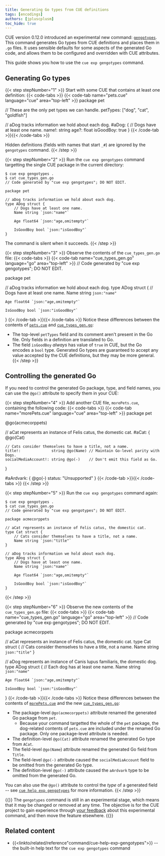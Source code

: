 ```yaml
---
title: Generating Go types from CUE definitions
tags: [encodings]
authors: [jpluscplusm]
toc_hide: true
---
```


CUE version 0.12.0 introduced an experimental new command:
[`gengotypes`]({{<relref"docs/reference/command/cue-help-exp-gengotypes">}}).
This command generates Go types from CUE definitions and places them in `.go`
files. It uses sensible defaults for some aspects of the generated Go code, and
allows them to be configured and overridden with CUE attributes.

This guide shows you how to use the `cue exp gengotypes` command.

## Generating Go types

{{< step stepNumber="1" >}}
Start with some CUE that contains at least one definition:
{{< code-tabs >}}
{{< code-tab name="pets.cue" language="cue" area="top-left" >}}
package pet

// These are the only pet types we can handle.
petTypes: ["dog", "cat", "goldfish"]

// aDog tracks information we hold about each dog.
#aDog: {
	// Dogs have at least one name.
	name!:     string
	age?:      float
	isGoodBoy: true
}
{{< /code-tab >}}{{< /code-tabs >}}

Hidden definitions (fields with names that start `_#`) are ignored by the `gengotypes` command.
{{< /step >}}

{{< step stepNumber="2" >}}
Run the `cue exp gengotypes` command targetting the single CUE package in the
current directory:

```text { title="TERMINAL" type="terminal" codeToCopy="Y3VlIGV4cCBnZW5nb3R5cGVzIC4KY2F0IGN1ZV90eXBlc19nZW4uZ28=" }
$ cue exp gengotypes .
$ cat cue_types_gen.go
// Code generated by "cue exp gengotypes"; DO NOT EDIT.

package pet

// aDog tracks information we hold about each dog.
type ADog struct {
	// Dogs have at least one name.
	Name string `json:"name"`

	Age float64 `json:"age,omitempty"`

	IsGoodBoy bool `json:"isGoodBoy"`
}
```
The command is silent when it succeeds.
{{< /step >}}

{{< step stepNumber="3" >}}
Observe the contents of the `cue_types_gen.go` file:
{{< code-tabs >}}
{{< code-tab name="cue_types_gen.go" language="go" area="top-left" >}}
// Code generated by "cue exp gengotypes"; DO NOT EDIT.

package pet

// aDog tracks information we hold about each dog.
type ADog struct {
	// Dogs have at least one name.
	Name string `json:"name"`

	Age float64 `json:"age,omitempty"`

	IsGoodBoy bool `json:"isGoodBoy"`
}
{{< /code-tab >}}{{< /code-tabs >}}
Notice these differences between the contents of
[`pets.cue`](#step-1)
and
[`cue_types_gen.go`](#step-3):

- The top-level `petTypes` field and its comment aren't present in the Go
  file. Only fields in a definition are translated to Go.
- The field `isGoodBoy` *always* has value of `true` in CUE, but the Go encodes
  a `bool` type. Generated Go types are guaranteed to accept any value accepted
  by the CUE definitions, but they may be more general.
{{< /step >}}

## Controlling the generated Go

If you need to control the generated Go package, type, and field names, you can
use the `@go()` attribute to specify them in your CUE:

{{< step stepNumber="4" >}}
Add another CUE file, `morePets.cue`, containing the following code:
{{< code-tabs >}}
{{< code-tab name="morePets.cue" language="cue" area="top-left" >}}
package pet

@go(acmecorppets)

// aCat represents an instance of Felis catus, the domestic cat.
#aCat: {
	@go(Cat)

	// Cats consider themselves to have a title, not a name.
	title!:              string @go(Name) // Maintain Go-level parity with Dogs.
	socialMediaAccount!: string @go(-)    // Don't emit this field as Go.
}

#aArdvark: {
	@go(-)
	status: "Unsupported"
}
{{< /code-tab >}}{{< /code-tabs >}}
{{< /step >}}

{{< step stepNumber="5" >}}
Run the `cue exp gengotypes` command again:

```text { title="TERMINAL" type="terminal" codeToCopy="Y3VlIGV4cCBnZW5nb3R5cGVzIC4KY2F0IGN1ZV90eXBlc19nZW4uZ28=" }
$ cue exp gengotypes .
$ cat cue_types_gen.go
// Code generated by "cue exp gengotypes"; DO NOT EDIT.

package acmecorppets

// aCat represents an instance of Felis catus, the domestic cat.
type Cat struct {
	// Cats consider themselves to have a title, not a name.
	Name string `json:"title"`
}

// aDog tracks information we hold about each dog.
type ADog struct {
	// Dogs have at least one name.
	Name string `json:"name"`

	Age float64 `json:"age,omitempty"`

	IsGoodBoy bool `json:"isGoodBoy"`
}
```
{{< /step >}}

{{< step stepNumber="6" >}}
Observe the new contents of the `cue_types_gen.go` file:
{{< code-tabs >}}
{{< code-tab name="cue_types_gen.go" language="go" area="top-left" >}}
// Code generated by "cue exp gengotypes"; DO NOT EDIT.

package acmecorppets

// aCat represents an instance of Felis catus, the domestic cat.
type Cat struct {
	// Cats consider themselves to have a title, not a name.
	Name string `json:"title"`
}

// aDog represents an instance of Canis lupus familiaris, the domestic dog.
type ADog struct {
	// Each dog has at least one name.
	Name string `json:"name"`

	Age float64 `json:"age,omitempty"`

	IsGoodBoy bool `json:"isGoodBoy"`
}
{{< /code-tab >}}{{< /code-tabs >}}
Notice these differences between the contents of
[`morePets.cue`](#step-4)
and the new
[`cue_types_gen.go`](#step-6):

- The package-level `@go(acmecorppets)` attribute renamed the generated Go
  package from `pet`.
  - Because your command targetted the whole of the `pet` package, the
    dog-related contents of `pets.cue` are included under the renamed Go
    package. Only one package-level attribute is needed.
- The definition-level `@go(Cat)` attribute renamed the generated Go type from
  `ACat`.
- The field-level `@go(Name`) attribute renamed the generated Go field from
  `Title`.
- The field-level `@go(-)` attribute caused the `socialMediaAccount` field to
  be omitted from the generated Go type.
- The definition-level `@go(-)` attribute caused the `aArdvark` type to be
  omitted from the generated Go.

You can also use the `@go()` attribute to control the *type* of a generated
field -- see
[`cue help exp gengotypes`]({{<relref"docs/reference/command/cue-help-exp-gengotypes">}})
for more information.
{{< /step >}}

{{<warning>}}
The `gengotypes` command is still in an experimental stage, which means that it
may be changed or removed at any time. The objective is for the CUE project to
gain experience through [your feedback]({{<relref"/community">}}) about this
experimental command, and then move the feature elsewhere.
{{</warning>}}

## Related content

- {{<linkto/related/reference"command/cue-help-exp-gengotypes">}} --
  the built-in help text for the `cue exp gengotypes` command

